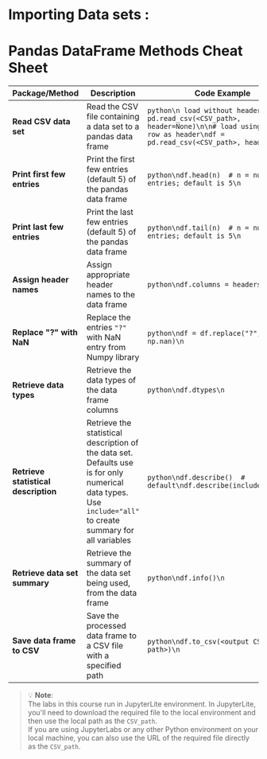 # Importing Data sets :
# Pandas DataFrame Methods Cheat Sheet

| **Package/Method**              | **Description**                                                                                   | **Code Example**                                                                                      |
|----------------------------------|---------------------------------------------------------------------------------------------------|--------------------------------------------------------------------------------------------------------|
| **Read CSV data set**            | Read the CSV file containing a data set to a pandas data frame                                    | ```python\n load without header\ndf = pd.read_csv(<CSV_path>, header=None)\n\n# load using first row as header\ndf = pd.read_csv(<CSV_path>, header=0)\n``` |
| **Print first few entries**      | Print the first few entries (default 5) of the pandas data frame                                  | ```python\ndf.head(n)  # n = number of entries; default is 5\n```                                 |
| **Print last few entries**       | Print the last few entries (default 5) of the pandas data frame                                   | ```python\ndf.tail(n)  # n = number of entries; default is 5\n```                                 |
| **Assign header names**          | Assign appropriate header names to the data frame                                                 | ```python\ndf.columns = headers\n```                                                               |
| **Replace "?" with NaN**         | Replace the entries `"?"` with NaN entry from Numpy library                                       | ```python\ndf = df.replace("?", np.nan)\n```                                                      |
| **Retrieve data types**          | Retrieve the data types of the data frame columns                                                 | ```python\ndf.dtypes\n```                                                                         |
| **Retrieve statistical description** | Retrieve the statistical description of the data set. Defaults use is for only numerical data types. Use `include="all"` to create summary for all variables | ```python\ndf.describe()  # default\ndf.describe(include="all")\n```                             |
| **Retrieve data set summary**    | Retrieve the summary of the data set being used, from the data frame                              | ```python\ndf.info()\n```                                                                         |
| **Save data frame to CSV**       | Save the processed data frame to a CSV file with a specified path                                 | ```python\ndf.to_csv(<output CSV path>)\n```                                                      |

> 💡 **Note**:  
> The labs in this course run in JupyterLite environment. In JupyterLite, you'll need to download the required file to the local environment and then use the local path as the `CSV_path`.  
> If you are using JupyterLabs or any other Python environment on your local machine, you can also use the URL of the required file directly as the `CSV_path`.

